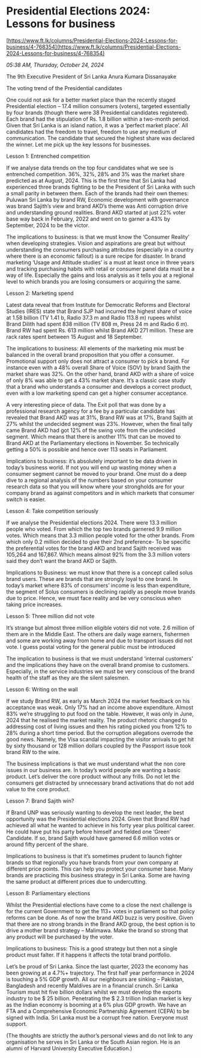 # Presidential Elections 2024: Lessons for business

[https://www.ft.lk/columns/Presidential-Elections-2024-Lessons-for-business/4-768354](https://www.ft.lk/columns/Presidential-Elections-2024-Lessons-for-business/4-768354)

*05:38 AM, Thursday, October 24, 2024*

The 9th Executive President of Sri Lanka Anura Kumara Dissanayake

The voting trend of the Presidential candidates

One could not ask for a better market place than the recently staged Presidential election – 17.4 million consumers (voters), targeted essentially by four brands (though there were 38 Presidential candidates registered). Each brand had the stipulation of Rs. 1.8 billion within a two-month period. Given that Sri Lanka is an island nation, it was a ‘perfect market place’. All candidates had the freedom to travel, freedom to use any medium of communication. The candidate that secured the highest share was declared the winner. Let me pick up the key lessons for businesses.

Lesson 1: Entrenched competition

If we analyse data trends on the top four candidates what we see is entrenched competition. 36%, 32%, 28% and 3% was the market share predicted as at August, 2024. This is the first time that Sri Lanka had experienced three brands fighting to be the President of Sri Lanka with such a small parity in between them. Each of the brands had their own themes: Puluwan Sri Lanka by brand RW, Economic development with governance was brand Sajith’s view and brand AKD’s theme was Anti corruption drive and understanding ground realities. Brand AKD started at just 22% voter base way back in February, 2022 and went on to garner a 43% by September, 2024 to be the victor.

The implications to business: is that we must know the ‘Consumer Reality’ when developing strategies. Vision and aspirations are great but without understanding the consumers purchasing attributes (especially in a country where there is an economic fallout) is a sure recipe for disaster. In brand marketing ‘Usage and Attitude studies’ is a must at least once in three years and tracking purchasing habits with retail or consumer panel data must be a way of life. Especially the gains and loss analysis as it tells you at a regional level to which brands you are losing consumers or acquiring the same.

Lesson 2: Marketing spend

Latest data reveal that from Institute for Democratic Reforms and Electoral Studies (IRES) state that Brand SJP had incurred the highest share of voice at 1.58 billion (TV 1.41 b, Radio 37.3 m and Radio 113.8 m) rupees whilst Brand Dilith had spent 838 million (TV 808 m, Press 24 m and Radio 6 m). Brand RW had spent Rs. 613 million whilst Brand AKD 271 million. These are rack rates spent between 15 August and 18 September.

The implications to business: All elements of the marketing mix must be balanced in the overall brand proposition that you offer a consumer. Promotional support only does not attract a consumer to pick a brand. For instance even with a 48% overall Share of Voice (SOV) by brand Sajith the market share was 32%. On the other hand, brand AKD with a share of voice of only 8% was able to get a 43% market share. It’s a classic case study that a brand who understands a consumer and develops a correct product, even with a low marketing spend can get a higher consumer acceptance.

A very interesting piece of data. The Exit poll that was done by a professional research agency for a fee by a particular candidate has revealed that Brand AKD was at 31%, Brand RW was at 17%, Brand Sajith at 27% whilst the undecided segment was 23%. However, when the final tally came Brand AKD had got 12% of the swing vote from the undecided segment. Which means that there is another 11% that can be moved to Brand AKD at the Parliamentary elections in November. So technically getting a 50% is possible and hence over 113 seats in Parliament.

Implications to business: it’s absolutely important to be data driven in today’s business world. If not you will end up wasting money when a consumer segment cannot be moved to your brand. One must do a deep dive to a regional analysis of the numbers based on your consumer research data so that you will know where your strongholds are for your company brand as against competitors and in which markets that consumer switch is easier.

Lesson 4: Take competition seriously

If we analyse the Presidential elections 2024. There were 13.3 million people who voted. From which the top two brands garnered 9.9 million votes. Which means that 3.3 million people voted for the other brands. From which only 0.2 million decided to give their 2nd preference- To be specific the preferential votes for the brand AKD and brand Sajith received was 105,264 and 167,867. Which means almost 92% from the 3.3 million voters said they don’t want the brand AKD or Sajith.

Implications to Business: we must know that there is a concept called solus brand users. These are brands that are strongly loyal to one brand. In today’s market where 83% of consumers’ income is less than expenditure, the segment of Solus consumers is declining rapidly as people move brands due to price. Hence, we must face reality and be very conscious when taking price increases.

Lesson 5: Three million did not vote

It’s strange but almost three million eligible voters did not vote. 2.6 million of them are in the Middle East. The others are daily wage earners, fishermen and some are working away from home and due to transport issues did not vote. I guess postal voting for the general public must be introduced

The implication to business is that we must understand ‘internal customers’ and the implications they have on the overall brand promise to customers. Especially, in the service industries we must be very conscious of the brand health of the staff as they are the silent salesmen.

Lesson 6: Writing on the wall

If we study Brand RW, as early as March 2024 the market feedback on his acceptance was weak. Only 17% had an income above expenditure. Almost 83% we’re struggling to put food on the table. However, it was only in June, 2024 that he realised the market reality. The product rhetoric changed to addressing cost of living issues and then his rating picked you from 12% to 28% during a short time period. But the corruption allegations overrode the good news. Namely, the Visa scandal impacting the visitor arrivals to get hit by sixty thousand or 128 million dollars coupled by the Passport issue took brand RW to the wire.

The business implications is that we must understand what the non core issues in our business are. In today’s world people are wanting a basic product. Let’s deliver the core product without any frills. Do not let the consumers get distracted by unnecessary brand activations that do not add value to the core product.

Lesson 7: Brand Sajith win?

If Brand UNP was seriously wanting to develop the next leader, the best opportunity was the Presidential elections 2024. Given that Brand RW had achieved all what he wanted to achieve in his forty year plus political career. He could have put his party before himself and fielded one ‘Green’ Candidate. If so, brand Sajith would have garnered 6.6 million votes or around fifty percent of the share.

Implications to business is that it’s sometimes prudent to launch fighter brands so that regionally you have brands from your own company at different price points. This can help you protect your consumer base. Many brands are practicing this business strategy in Sri Lanka. Some are having the same product at different prices due to undercutting.

Lesson 8: Parliamentary elections

Whilst the Presidential elections have come to a close the next challenge is for the current Government to get the 113+ votes in parliament so that policy reforms can be done. As of now the brand AKD buzz is very positive. Given that there are no strong brands in the Brand AKD group, the best option is to drive a mother brand strategy – Malimawa. Make the brand so strong that any product will be purchased by the voter.

Implications to business: This is a good strategy but then not a single product must falter. If it happens it affects the total brand portfolio.

Let’s be proud of Sri Lanka. Since the last quarter, 2023 the economy has been growing at a 4.7%+ trajectory. The first half year performance in 2024 is touching a 5% GDP growth. All our neighbours are sinking – Pakistan, Bangladesh and recently Maldives are in a financial crunch. Sri Lanka Tourism must hit five billion dollars whilst we must develop the exports industry to be $ 25 billion. Penetrating the $ 2.3 trillion Indian market is key as the Indian economy is booming at a 6% plus GDP growth. We have an FTA and a Comprehensive Economic Partnership Agreement (CEPA) to be signed with India. Sri Lanka must be a corrupt free nation. Everyone must support.

(The thoughts are strictly the author’s personal views and do not link to any organisation he serves in Sri Lanka or the South Asian region. He is an alumni of Harvard University Executive Education.)


